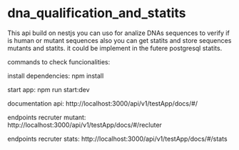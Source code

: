 # dna_qualification_and_statits
This api build on nestjs you can uso for analize DNAs sequences to verify if is human or mutant sequences also you can get statits  and store sequences mutants and statits. it could be implement in the futere postgresql statits.


commands to check funcionalities:

install dependencies:
npm install

start app:
npm run start:dev

documentation api:
http://localhost:3000/api/v1/testApp/docs/#/

endpoints recruter mutant: 
http://localhost:3000/api/v1/testApp/docs/#/recluter

endpoints recruter stats:
http://localhost:3000/api/v1/testApp/docs/#/stats

